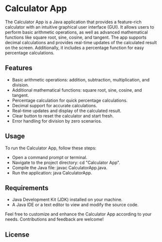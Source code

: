 # Calculator App

The Calculator App is a Java application that provides a feature-rich calculator with an intuitive graphical user interface (GUI). It allows users to perform basic arithmetic operations, as well as advanced mathematical functions like square root, sine, cosine, and tangent. The app supports decimal calculations and provides real-time updates of the calculated result on the screen. Additionally, it includes a percentage function for easy percentage calculations.

## Features

- Basic arithmetic operations: addition, subtraction, multiplication, and division.
- Additional mathematical functions: square root, sine, cosine, and tangent.
- Percentage calculation for quick percentage calculations.
- Decimal support for accurate calculations.
- Real-time updates and display of the calculated result.
- Clear button to reset the calculator and start fresh.
- Error handling for division by zero scenarios.

## Usage

To run the Calculator App, follow these steps:

- Open a command prompt or terminal.
- Navigate to the project directory: cd "Calculator App".
- Compile the Java file: javac CalculatorApp.java.
- Run the application: java CalculatorApp.

## Requirements

- Java Development Kit (JDK) installed on your machine.
- A Java IDE or a text editor to view and modify the source code.

Feel free to customize and enhance the Calculator App according to your needs. Contributions and feedback are welcome!

## License
